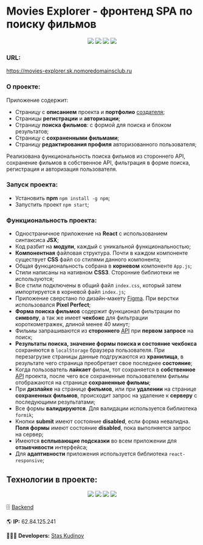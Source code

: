 # Movies Explorer - фронтенд SPA по поиску фильмов

<p align="center">
  <img src="https://img.shields.io/badge/node.js-v16.16.0-green">
  <img src="https://img.shields.io/badge/react-v18.2.0-blue">
  <img src="https://img.shields.io/badge/react--router-v5.2.1-orange">
  <img src="https://img.shields.io/badge/formik-v2.2.9-purple">
</p>

### URL:
https://movies-explorer.sk.nomoredomainsclub.ru

### О проекте:
Приложение содержит:
 - Страницу с __описанием__ проекта и __портфолио__ [создателя](https://github.com/StasKudinow);
 - Страницы __регистрации__ и __авторизации__;
 - Страницу __поиска фильмов__: с формой для поиска и блоком результатов;
 - Страницу с __сохраненными фильмами__;
 - Страницу __редактирования профиля__ авторизованного пользователя;
 
Реализована функциональность поиска фильмов из стороннего API, сохранение фильмов в собственное API,
фильтрация в форме поиска, регистрация и авторизация пользователя. 

### Запуск проекта:
* Установить __npm__ `npm install -g npm`;
* Запустить проект `npm start`;

### Функциональность проекта:
* Одностраничное приложение на __React__ с использованием синтаксиса __JSX__;
* Код разбит на __модули__, каждый с уникальной функциональностью;
* __Компонентная__ файловая структура. Почти в каждом компоненте существует __CSS__ файл со стилями данного компонента;
* Общая функциональность собрана в __корневом__ компоненте `App.js`;
* Стили написаны на нативном __CSS3__. Сторонние библиотеки не используются;
* Все стили подключены в общий файл `index.css`, который затем импортируется в корневой файл `index.js`;
* Приложение сверстано по дизайн-макету [Figma](https://disk.yandex.ru/d/Ek4uIDwolOYXIQ). При верстки использовался __Pixel Perfect__;
* __Форма поиска фильмов__ содержит функционал фильтрации по __символу__, а так же имеет __чекбокс__ для фильтрации короткометражек, длиной менее 40 минут;
* Фильмы запрашиваются из __стороннего__ [API](https://api.nomoreparties.co/beatfilm-movies) при __первом запросе__ на поиск;
* __Результаты поиска, значение формы поиска и состояние чекбокса__ сохраняются в `localStorage` браузера пользователя. При перезагрузке страницы данные подгружаются из __хранилища__, в результате чего страница преобретает свое последнее __состояние__; 
* Когда пользователь __лайкает__ фильм, тот сохраняется в __собственное__ [API](https://github.com/StasKudinow/movies-explorer-api) проекта, после чего все сохраненные пользователем фильмы отображаются на странице __сохраненные фильмы__;
* При __дизлайке__ на странице __фильмов__, или при __удалении__ на странице __сохраненных фильмов__, происходит запрос на удаление к __серверу__ с последующими результатами;
* Все формы __валидируются__. Для валидации используется библиотека `formik`;
* Кнопки __submit__ имеют состояние __disabled__, если форма невалидна. __Поля формы__ имеют состояние __disabled__, пока выполняется запрос на сервер;
* Имеются __всплывающие подсказки__ во всем приложении для __отзывчивости__ интерфейса;
* Для __адаптивности__ приложения используется библиотека `react-responsive`;

## Технологии в проекте:
<p align="center">
  <img src="https://img.shields.io/badge/JavaScript-black?style=for-the-badge&logo=JavaScript&logoColor=yellow"/>
  <img src="https://img.shields.io/badge/React-black?style=for-the-badge&logo=React&logoColor=blue"/>
  <img src="https://img.shields.io/badge/CSS3-black?style=for-the-badge&logo=CSS3&logoColor=blue"/>
  <img src="https://img.shields.io/badge/npm-black?style=for-the-badge&logo=npm&logoColor=red"/>
</p>

🗄️ [Backend](https://github.com/StasKudinow/movies-explorer-api)

🌎 __IP:__ 62.84.125.241

🦸🏻‍♂️ __Developers:__ [Stas Kudinov](https://github.com/StasKudinow)

